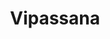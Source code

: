 ---
layout: SeminarLayout
title: 'Vipassana'
startDate: '13.08.2020'
endDate: '19.08.2020'
descriptionShort: 'In der Vipassana- oder Einsichtsmeditation wenden wir uns mit freundlicher Achtsamkeit unserer unmittelbaren Erfahrung zu. Wir lassen den Körper, das Herz und den Geist zur Ruhe kommen und erforschen unser körperliches, gefühlsmäßiges und gedankliches Erleben.'
description: 'Im direkten Kontakt mit der Wirklichkeit beginnen wir, das Leben und uns selbst als einen sich ständig verändernden Prozess zu erleben, mit dem wir uns zunehmend in Einklang bringen. Wir lernen, leidschaffende Denk- und Verhaltensweisen zu erkennen, zu verstehen sowie loszulassen und werden vertrauter mit unserem Potential an Geistesklarheit, innerer Freiheit und Mitgefühl. Im Vordergrund steht die Übung eines kontinuierlichen Gewahrseins in allen Aktivitäten. Der Kurs beinhaltet tägliche Anleitungen (Vipassana und Metta/liebevolle Güte), Sitz- und Gehmeditationsperioden, Abendvorträge, Gruppen- sowie Einzelgespräche mit der Kursleiterin. Der Kurs findet in vollständigem Schweigen statt (auch Verzicht auf Kommunikationsmedien). Beginnende und Geübte sind gleichermaßen willkommen. Paare werden getrennt untergebracht. Teilnahmebedingungen: Anwesenheit von Kursbeginn bis Kursende.'
honorar: 'Dana (auf freiwilliger Basis)'
kursgebuehr: '80 €'
unterkunft: '240 €, Aufpreis bei Einzelzimmer'
dozentenbeschreibung: '**Isis Bianzano** widmet sich seit 1983 der buddhistischen Geistes- und Herzensschulung unter verschiedenen Lehrenden der Theravada- und der tibetischen Mahayana-Tradition. Autorisiert von Fred von Allmen leitet sie seit 2008 Vipassana- und Mettakurse und ist Stiftungsrätin des Meditationszentrums Beatenberg. In den letzten 27 Jahren war sie in verschiedenen Bereichen der Sozialen Arbeit tätig.'
website: 'Isis Bianzano'
websiteUrl: 'http://www.isis-bianzano.ch'
performers: 'Isis Bianzano'
---